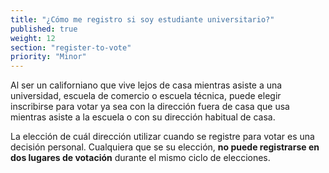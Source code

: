```yaml
---
title: "¿Cómo me registro si soy estudiante universitario?"
published: true
weight: 12
section: "register-to-vote"
priority: "Minor"
---
```

Al ser un californiano que vive lejos de casa mientras asiste a una universidad, escuela de comercio o escuela técnica, puede elegir inscribirse para votar ya sea con la dirección fuera de casa que usa mientras asiste a la escuela o con su dirección habitual de casa.  

La elección de cuál dirección utilizar cuando se registre para votar es una decisión personal. Cualquiera que se su elección, **no puede registrarse en dos lugares de votación** durante el mismo ciclo de elecciones.

